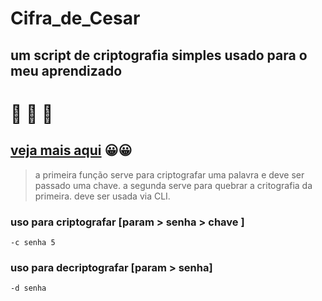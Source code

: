 # Cifra_de_Cesar

## um script de criptografia simples usado para o meu aprendizado
# 📜  📜  📜
## [veja mais aqui](https://pt.wikipedia.org/wiki/Cifra_de_C%C3%A9sar) 😀😀

> a primeira função serve para criptografar uma palavra e deve ser passado uma chave.
> a segunda serve para quebrar a critografia da primeira.
> deve ser usada via CLI.

### __uso para criptografar__ [param > senha > chave ]
```
-c senha 5
```
### __uso para decriptografar__ [param > senha]
`
-d senha
`
